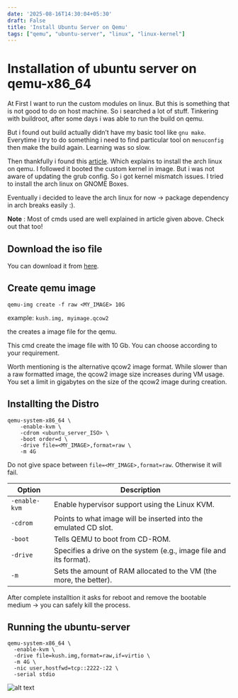```yaml
---
date: '2025-08-16T14:30:04+05:30'
draft: False
title: 'Install Ubuntu Server on Qemu'
tags: ["qemu", "ubuntu-server", "linux", "linux-kernel"]
---
```


# Installation of ubuntu server on qemu-x86_64

At First I want to run the custom modules on linux. But this is something that is not good to do on host machine. So i searched a lot of stuff. Tinkering with buildroot, after some days i was able to run the build on qemu. 

But i found out build actually didn’t have my basic tool like `gnu make`. Everytime i try to do something i need to find particular tool on `menuconfig` then make the build again. Learning was so slow.

Then thankfully i found this [article](https://programmador.com/posts/2024/linux-kernel-development-using-qemu/). Which explains to install the arch linux on qemu. I followed it booted the custom kernel in image. But i was not aware of updating the grub config. So i got kernel mismatch issues. I tried to install the arch linux on GNOME Boxes. 

Eventually i decided to leave the arch linux for now -> package dependency in arch breaks easily :).

**Note** : Most of cmds used are well explained in article given above. Check out that too!

## Download the iso file

You can download it from [here](https://ubuntu.com/download/server).

## Create qemu image

```
qemu-img create -f raw <MY_IMAGE> 10G
```

example: `kush.img, myimage.qcow2`

the creates a image file for the qemu.

This cmd create the image file with 10 Gb. You can choose according to your requirement.

Worth mentioning is the alternative qcow2 image format. While slower than a raw formatted image, the qcow2 image size increases during VM usage. You set a limit in gigabytes on the size of the qcow2 image during creation.


## Installting the Distro

```
qemu-system-x86_64 \
    -enable-kvm \
    -cdrom <ubuntu_server_ISO> \
    -boot order=d \
    -drive file=<MY_IMAGE>,format=raw \
    -m 4G
```

Do not give space between `file=<MY_IMAGE>,format=raw`.  Otherwise it will fail.

| **Option**    | **Description**                                                    |
| ------------- | ------------------------------------------------------------------ |
| `-enable-kvm` | Enable hypervisor support using the Linux KVM.                     |
| `-cdrom`      | Points to what image will be inserted into the emulated CD slot.   |
| `-boot`       | Tells QEMU to boot from CD-ROM.                                    |
| `-drive`      | Specifies a drive on the system (e.g., image file and its format). |
| `-m`          | Sets the amount of RAM allocated to the VM (the more, the better). |


After complete installtion it asks for reboot and remove the bootable medium -> you can safely kill the process.

## Running the ubuntu-server

```
qemu-system-x86_64 \
  -enable-kvm \
  -drive file=kush.img,format=raw,if=virtio \
  -m 4G \
  -nic user,hostfwd=tcp::2222-:22 \
  -serial stdio
```


![alt text](/qemu.png)